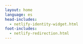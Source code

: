```yaml
---
layout: home
language: es
head-includes:
  - netlify-identity-widget.html
foot-includes:
  - netlify-redirection.html
---
```

